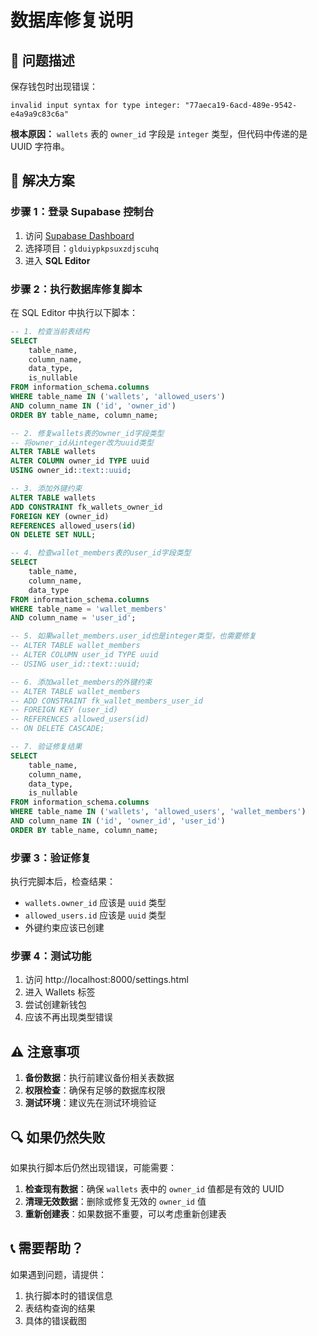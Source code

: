 # 数据库修复说明

## 🚨 问题描述

保存钱包时出现错误：
```
invalid input syntax for type integer: "77aeca19-6acd-489e-9542-e4a9a9c83c6a"
```

**根本原因：** `wallets` 表的 `owner_id` 字段是 `integer` 类型，但代码中传递的是 UUID 字符串。

## 🔧 解决方案

### 步骤 1：登录 Supabase 控制台

1. 访问 [Supabase Dashboard](https://supabase.com/dashboard)
2. 选择项目：`glduiypkpsuxzdjscuhq`
3. 进入 **SQL Editor**

### 步骤 2：执行数据库修复脚本

在 SQL Editor 中执行以下脚本：

```sql
-- 1. 检查当前表结构
SELECT 
    table_name,
    column_name,
    data_type,
    is_nullable
FROM information_schema.columns 
WHERE table_name IN ('wallets', 'allowed_users')
AND column_name IN ('id', 'owner_id')
ORDER BY table_name, column_name;

-- 2. 修复wallets表的owner_id字段类型
-- 将owner_id从integer改为uuid类型
ALTER TABLE wallets 
ALTER COLUMN owner_id TYPE uuid 
USING owner_id::text::uuid;

-- 3. 添加外键约束
ALTER TABLE wallets 
ADD CONSTRAINT fk_wallets_owner_id 
FOREIGN KEY (owner_id) 
REFERENCES allowed_users(id) 
ON DELETE SET NULL;

-- 4. 检查wallet_members表的user_id字段类型
SELECT 
    table_name,
    column_name,
    data_type
FROM information_schema.columns 
WHERE table_name = 'wallet_members'
AND column_name = 'user_id';

-- 5. 如果wallet_members.user_id也是integer类型，也需要修复
-- ALTER TABLE wallet_members 
-- ALTER COLUMN user_id TYPE uuid 
-- USING user_id::text::uuid;

-- 6. 添加wallet_members的外键约束
-- ALTER TABLE wallet_members 
-- ADD CONSTRAINT fk_wallet_members_user_id 
-- FOREIGN KEY (user_id) 
-- REFERENCES allowed_users(id) 
-- ON DELETE CASCADE;

-- 7. 验证修复结果
SELECT 
    table_name,
    column_name,
    data_type,
    is_nullable
FROM information_schema.columns 
WHERE table_name IN ('wallets', 'allowed_users', 'wallet_members')
AND column_name IN ('id', 'owner_id', 'user_id')
ORDER BY table_name, column_name;
```

### 步骤 3：验证修复

执行完脚本后，检查结果：
- `wallets.owner_id` 应该是 `uuid` 类型
- `allowed_users.id` 应该是 `uuid` 类型
- 外键约束应该已创建

### 步骤 4：测试功能

1. 访问 http://localhost:8000/settings.html
2. 进入 Wallets 标签
3. 尝试创建新钱包
4. 应该不再出现类型错误

## ⚠️ 注意事项

1. **备份数据**：执行前建议备份相关表数据
2. **权限检查**：确保有足够的数据库权限
3. **测试环境**：建议先在测试环境验证

## 🔍 如果仍然失败

如果执行脚本后仍然出现错误，可能需要：

1. **检查现有数据**：确保 `wallets` 表中的 `owner_id` 值都是有效的 UUID
2. **清理无效数据**：删除或修复无效的 `owner_id` 值
3. **重新创建表**：如果数据不重要，可以考虑重新创建表

## 📞 需要帮助？

如果遇到问题，请提供：
1. 执行脚本时的错误信息
2. 表结构查询的结果
3. 具体的错误截图
